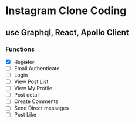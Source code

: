 # Instagram Clone Coding 

## use Graphql, React, Apollo Client

### Functions

- [x] ~~Register~~ 
- [ ] Email Authenticate
- [ ] Login
- [ ] View Post List
- [ ] View My Profile
- [ ] Post detail
- [ ] Create Comments
- [ ] Send Direct messages
- [ ] Post Like